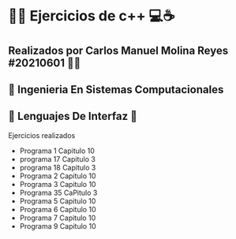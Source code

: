 # 🧑‍💻 Ejercicios de c++ 💻☕

## Realizados por Carlos Manuel Molina Reyes #20210601 👨‍💻

## 🏫 Ingenieria En Sistemas Computacionales

## 📔 Lenguajes De Interfaz 📘

Ejercicios realizados

- Programa 1 Capitulo 10
- programa 17 Capitulo 3
- programa 18 Capitulo 3
- Programa 2 Capitulo 10
- Programa 3 Capitulo 10
- Programa 35 CaPitulo 3
- Programa 5 Capitulo 10
- Programa 6 Capitulo 10
- Programa 7 Capitulo 10
- Programa 9 Capitulo 10




